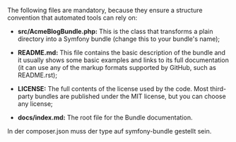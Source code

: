 The following files are mandatory, because they ensure a structure convention that automated tools can rely on:

+ __src/AcmeBlogBundle.php:__ This is the class that transforms a plain directory into a Symfony bundle (change this to your bundle's name);

+ __README.md:__ This file contains the basic description of the bundle and it usually shows some basic examples and links to its full documentation (it can use any of the markup formats supported by GitHub, such as README.rst);

+ __LICENSE:__ The full contents of the license used by the code. Most third-party bundles are published under the MIT license, but you can choose any license;

+ __docs/index.md:__ The root file for the Bundle documentation.


In der composer.json muss der type auf symfony-bundle gestellt sein.
